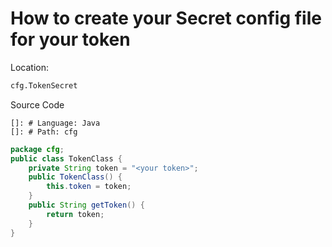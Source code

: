 # How to create your Secret config file for your token

Location:

```bash
cfg.TokenSecret
```

Source Code

    []: # Language: Java
    []: # Path: cfg

```java
package cfg;
public class TokenClass {
    private String token = "<your token>";
    public TokenClass() {
        this.token = token;
    }
    public String getToken() {
        return token;
    }
}

```